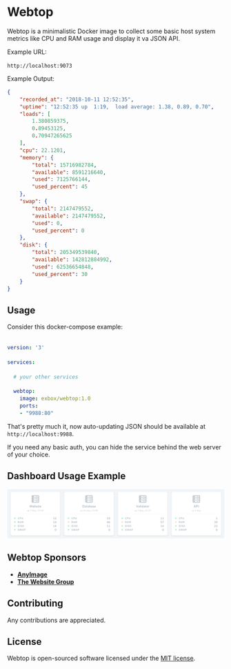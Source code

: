 # Webtop
Webtop is a minimalistic Docker image to collect some basic host system metrics like CPU and RAM usage and display it va JSON API.

Example URL:

`http://localhost:9073`

Example Output:
```json
{
    "recorded_at": "2018-10-11 12:52:35",
    "uptime": "12:52:35 up  1:19,  load average: 1.38, 0.89, 0.70",
    "loads": [
        1.380859375,
        0.89453125,
        0.70947265625
    ],
    "cpu": 22.1201,
    "memory": {
        "total": 15716982784,
        "available": 8591216640,
        "used": 7125766144,
        "used_percent": 45
    },
    "swap": {
        "total": 2147479552,
        "available": 2147479552,
        "used": 0,
        "used_percent": 0
    },
    "disk": {
        "total": 205349539840,
        "available": 142812884992,
        "used": 62536654848,
        "used_percent": 30
    }
}
```

## Usage

Consider this docker-compose example:

```yaml

version: '3'

services:

  # your other services
  
  webtop:
    image: exbox/webtop:1.0
    ports:
    - "9988:80"
```

That's pretty much it, now auto-updating JSON should be available at `http://localhost:9988`.

If you need any basic auth, you can hide the service behind the web server of your choice.

## Dashboard Usage Example

![Dashboard Example](docs/dashboard.png)


## Webtop Sponsors

- **[AnyImage](https://anyimage.io/)**
- **[The Website Group](https://thewebsitegroupo.co.uk/)**

## Contributing

Any contributions are appreciated.

## License

Webtop is open-sourced software licensed under the [MIT license](https://opensource.org/licenses/MIT).